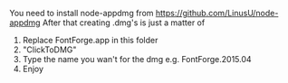 You need to install node-appdmg from https://github.com/LinusU/node-appdmg
After that creating .dmg's is just a matter of
1. Replace FontForge.app in this folder
2. "ClickToDMG"
3. Type the name you wan't for the dmg e.g. FontForge.2015.04
4. Enjoy
